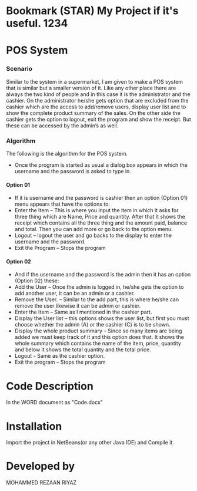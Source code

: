 # Bookmark (STAR) My Project if it's useful. 1234
# POS System
### Scenario
Similar to the system in a supermarket, I am given to make a POS system that is similar but a smaller version of it. Like any other place there are always the two kind of people and in this case it is the administrator and the cashier. 
On the administrator he/she gets option that are excluded from the cashier which are the access to add/remove users, display user list and to show the complete product summary of the sales. 
On the other side the cashier gets the option to logout, exit the program and show the receipt. But these can be accessed by the admin’s as well. 

### Algorithm
The following is the algorithm for the POS system.
*	Once the program is started as usual a dialog box appears in which the username and the password is asked to type in.
#### Option 01
*	If  it is username and the password is cashier then an option (Option 01) menu appears that have the options to:
*	Enter the Item – This is where you input the item in which it asks for three thing which are Name, Price and quantity. After that it shows the receipt which contains all the three thing and the amount paid, balance and total. Then you can add more or go back to the option menu.
*	Logout – logout the user and go backs to the display to enter the username and the password.
* Exit the Program – Stops the program
 
 #### Option 02
*	And if the username and the password is the admin then it has an option (Option 02) these:
*	Add the User – Once the admin is logged in, he/she gets the option to add another user, it can be an admin or a cashier.
*	Remove the User. – Similar to the add part, this is where he/she can remove the user likewise it can be admin or cashier. 
*	Enter the Item – Same as I mentioned in the cashier part. 
*	Display the User list – this options shows the user list, but first you must choose whether the admin (A) or the cashier (C) is to be shown.
*	Display the whole product summary – Since so many items are being added we must keep track of it and this option does that. It shows the whole summary which contains the name of the item, price, quantity and below it shows the total quantity and the total price. 
*	Logout - Same as the cashier option.
*	Exit the program – Stops the program


# Code Description
In the WORD document as "Code.docx"

# Installation
Import the project in NetBeans(or any other Java IDE) and Compile it.

# Developed by
MOHAMMED REZAAN RIYAZ

